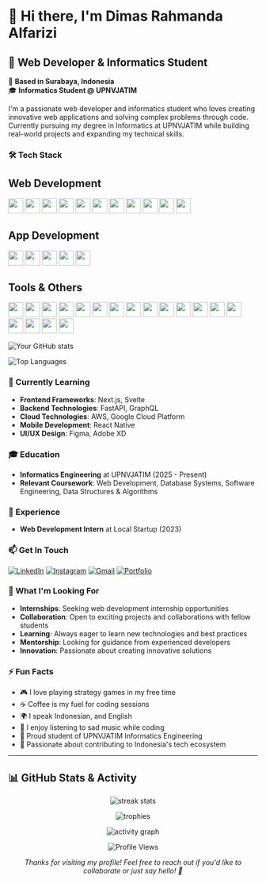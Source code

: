 # 👋 Hi there, I'm Dimas Rahmanda Alfarizi

## 🚀 Web Developer & Informatics Student

📍 **Based in Surabaya, Indonesia**  
🎓 **Informatics Student @ UPNVJATIM**

I'm a passionate web developer and informatics student who loves creating innovative web applications and solving complex problems through code. Currently pursuing my degree in Informatics at UPNVJATIM while building real-world projects and expanding my technical skills.

### 🛠️ Tech Stack

Web Development
---
<p align="left"> 
<img src="https://img.shields.io/badge/Laravel-FF2D20?style=for-the-badge&logo=laravel&logoColor=white" height="30"/> 
<img src="https://img.shields.io/badge/PHP-777BB4?style=for-the-badge&logo=php&logoColor=white" height="30"/> 
<img src="https://img.shields.io/badge/HTML5-E34F26?style=for-the-badge&logo=html5&logoColor=white" height="30"/> 
<img src="https://img.shields.io/badge/CSS3-1572B6?style=for-the-badge&logo=css3&logoColor=white" height="30"/> 
<img src="https://img.shields.io/badge/JavaScript-F7DF1E?style=for-the-badge&logo=javascript&logoColor=black" height="30"/> 
<img src="https://img.shields.io/badge/Vue.js-4FC08D?style=for-the-badge&logo=vue.js&logoColor=white" height="30"/> 
<img src="https://img.shields.io/badge/TailwindCSS-38B2AC?style=for-the-badge&logo=tailwind-css&logoColor=white" height="30"/> 
<img src="https://img.shields.io/badge/Bootstrap-563D7C?style=for-the-badge&logo=bootstrap&logoColor=white" height="30"/> 
<img src="https://img.shields.io/badge/MySQL-4479A1?style=for-the-badge&logo=mysql&logoColor=white" height="30"/> 
<img src="https://img.shields.io/badge/PostgreSQL-336791?style=for-the-badge&logo=postgresql&logoColor=white" height="30"/> 
<img src="https://img.shields.io/badge/SQL%20Server-CC2927?style=for-the-badge&logo=microsoftsqlserver&logoColor=white" height="30"/>
</p>

App Development
---
<p align="left">
  <img src="https://img.shields.io/badge/React%20Native-61DAFB?style=for-the-badge&logo=react&logoColor=black" height="30"/>
  <img src="https://img.shields.io/badge/Flutter-02569B?style=for-the-badge&logo=flutter&logoColor=white" height="30"/>
  <img src="https://img.shields.io/badge/Dart-0175C2?style=for-the-badge&logo=dart&logoColor=white" height="30"/>
  <img src="https://img.shields.io/badge/Kotlin-0095D5?style=for-the-badge&logo=kotlin&logoColor=white" height="30"/>
  <img src="https://img.shields.io/badge/Android%20Studio-3DDC84?style=for-the-badge&logo=androidstudio&logoColor=white" height="30"/>
</p>

Tools & Others  
---
<p align="left"> <!-- Version Control & Code Editors --> <img src="https://img.shields.io/badge/Git-F05032?style=for-the-badge&logo=git&logoColor=white" height="30"/> <img src="https://img.shields.io/badge/GitHub-181717?style=for-the-badge&logo=github&logoColor=white" height="30"/> <img src="https://img.shields.io/badge/GitLab-FC6D26?style=for-the-badge&logo=gitlab&logoColor=white" height="30"/> <img src="https://img.shields.io/badge/VS%20Code-007ACC?style=for-the-badge&logo=visual-studio-code&logoColor=white" height="30"/> <img src="https://img.shields.io/badge/Visual%20Studio-5C2D91?style=for-the-badge&logo=visual-studio&logoColor=white" height="30"/> <!-- Dev Tools --> <img src="https://img.shields.io/badge/Docker-2496ED?style=for-the-badge&logo=docker&logoColor=white" height="30"/> <img src="https://img.shields.io/badge/Postman-FF6C37?style=for-the-badge&logo=postman&logoColor=white" height="30"/> <img src="https://img.shields.io/badge/XAMPP-FB7A24?style=for-the-badge&logo=xampp&logoColor=white" height="30"/> <img src="https://img.shields.io/badge/Firebase-FFCA28?style=for-the-badge&logo=firebase&logoColor=black" height="30"/>  <img src="https://img.shields.io/badge/Unity%20Hub-000000?style=for-the-badge&logo=unity&logoColor=white" height="30"/> <!-- UI/UX & Design --> <img src="https://img.shields.io/badge/Figma-F24E1E?style=for-the-badge&logo=figma&logoColor=white" height="30"/>  <img src="https://img.shields.io/badge/Canva-00C4CC?style=for-the-badge&logo=canva&logoColor=white" height="30"/> <!-- Communication & Productivity -->  <img src="https://img.shields.io/badge/Discord-5865F2?style=for-the-badge&logo=discord&logoColor=white" height="30"/> <img src="https://img.shields.io/badge/Zoom-2D8CFF?style=for-the-badge&logo=zoom&logoColor=white" height="30"/> <img src="https://img.shields.io/badge/Notion-000000?style=for-the-badge&logo=notion&logoColor=white" height="30"/> <img src="https://img.shields.io/badge/Trello-0052CC?style=for-the-badge&logo=trello&logoColor=white" height="30"/><!-- Remote & Utilities --> <img src="https://img.shields.io/badge/AnyDesk-EF443B?style=for-the-badge&logo=anydesk&logoColor=white" height="30"/> <img src="https://img.shields.io/badge/TeamViewer-0E8EE9?style=for-the-badge&logo=teamviewer&logoColor=white" height="30"/> </p>

![Your GitHub stats](https://github-readme-stats.vercel.app/api?username=dimasrahmandaalfarizi&show_icons=true&theme=radical)

![Top Languages](https://github-readme-stats.vercel.app/api/top-langs/?username=dimasrahmandaalfarizi&layout=compact&theme=radical)

### 🌱 Currently Learning

- **Frontend Frameworks**: Next.js, Svelte
- **Backend Technologies**: FastAPI, GraphQL
- **Cloud Technologies**: AWS, Google Cloud Platform
- **Mobile Development**: React Native
- **UI/UX Design**: Figma, Adobe XD

### 🎓 Education

- **Informatics Engineering** at UPNVJATIM (2025 - Present)
- **Relevant Coursework**: Web Development, Database Systems, Software Engineering, Data Structures & Algorithms

### 💼 Experience

- **Web Development Intern** at Local Startup (2023)

### 📫 Get In Touch

[![LinkedIn](https://img.shields.io/badge/LinkedIn-0077B5?style=for-the-badge&logo=linkedin&logoColor=white)](https://linkedin.com/in/dimasrahmandaalfarizi)
[![Instagram](https://img.shields.io/badge/Instagram-E4405F?style=for-the-badge&logo=instagram&logoColor=white)](https://www.instagram.com/dmsrah)
[![Gmail](https://img.shields.io/badge/Gmail-D14836?style=for-the-badge&logo=gmail&logoColor=white)](mailto:dimas.alfarizi@email.com)
[![Portfolio](https://img.shields.io/badge/Portfolio-000000?style=for-the-badge&logo=About.me&logoColor=white)](https://dimasrahmandaalfarizi.github.io/portofolio/)

### 🎯 What I'm Looking For

- **Internships**: Seeking web development internship opportunities
- **Collaboration**: Open to exciting projects and collaborations with fellow students
- **Learning**: Always eager to learn new technologies and best practices
- **Mentorship**: Looking for guidance from experienced developers
- **Innovation**: Passionate about creating innovative solutions

### ⚡ Fun Facts

- 🎮 I love playing strategy games in my free time
- ☕ Coffee is my fuel for coding sessions
- 🌍 I speak Indonesian, and English
- 🎵 I enjoy listening to sad music while coding
- 🏫 Proud student of UPNVJATIM Informatics Engineering
- 🌟 Passionate about contributing to Indonesia's tech ecosystem

---

## 📊 GitHub Stats & Activity

<p align="center">
  <img src="https://github-readme-streak-stats.herokuapp.com/?user=dimasrahmandaalfarizi&theme=radical&hide_border=true" alt="streak stats"/>
</p>

<p align="center">
  <img src="https://github-profile-trophy.vercel.app/?username=dimasrahmandaalfarizi&theme=radical&no-frame=true&row=1&column=6" alt="trophies"/>
</p>

<p align="center">
  <img src="https://github-readme-activity-graph.vercel.app/graph?username=dimasrahmandaalfarizi&theme=react-dark&hide_border=true" alt="activity graph"/>
</p>

<div align="center">
  <img src="https://komarev.com/ghpvc/?username=dimasrahmandaalfarizi&style=flat-square&color=blue" alt="Profile Views" />

  
  
  *Thanks for visiting my profile! Feel free to reach out if you'd like to collaborate or just say hello! 👋*
</div>

